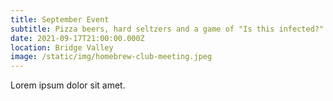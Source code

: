 ```yaml
---
title: September Event
subtitle: Pizza beers, hard seltzers and a game of "Is this infected?"
date: 2021-09-17T21:00:00.000Z
location: Bridge Valley
image: /static/img/homebrew-club-meeting.jpeg
---
```

Lorem ipsum dolor sit amet.